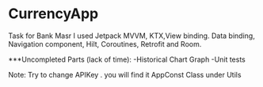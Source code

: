 # CurrencyApp
Task for Bank Masr
I used Jetpack MVVM, KTX,View binding. Data binding, Navigation component, Hilt, Coroutines, Retrofit and Room.

***Uncompleted Parts (lack of time):
-Historical Chart Graph
-Unit tests

Note: Try to change APIKey . you will find it AppConst Class under Utils 

